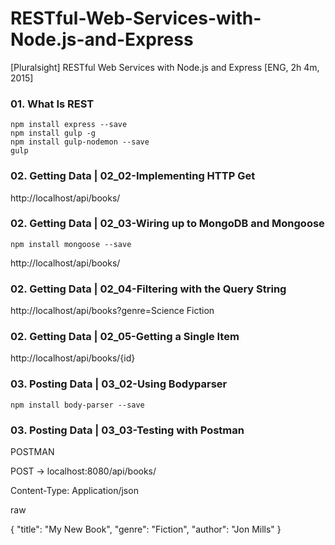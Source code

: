 # RESTful-Web-Services-with-Node.js-and-Express
[Pluralsight] RESTful Web Services with Node.js and Express [ENG, 2h 4m, 2015]


### 01. What Is REST

    npm install express --save
    npm install gulp -g
    npm install gulp-nodemon --save
    gulp


### 02. Getting Data | 02_02-Implementing HTTP Get

http://localhost/api/books/


### 02. Getting Data | 02_03-Wiring up to MongoDB and Mongoose

    npm install mongoose --save

http://localhost/api/books/


### 02. Getting Data | 02_04-Filtering with the Query String

http://localhost/api/books?genre=Science Fiction


### 02. Getting Data | 02_05-Getting a Single Item

http://localhost/api/books/{id}


### 03. Posting Data | 03_02-Using Bodyparser

    npm install body-parser --save

### 03. Posting Data | 03_03-Testing with Postman

POSTMAN

POST -> localhost:8080/api/books/

Content-Type: Application/json

raw

{
    "title": "My New Book",
    "genre": "Fiction",
    "author": "Jon Mills"
}
